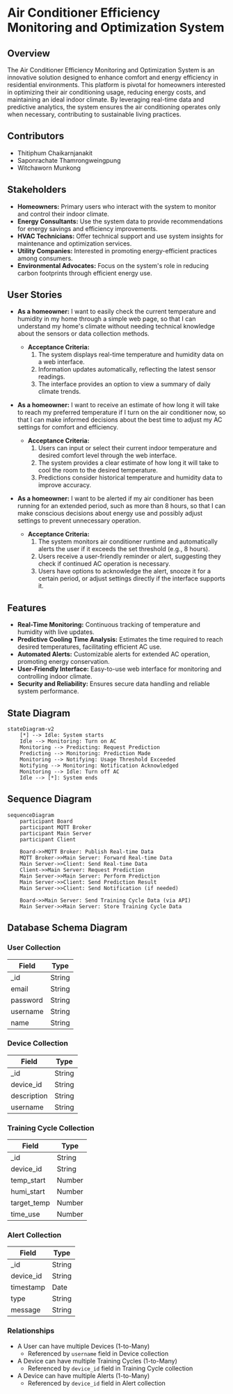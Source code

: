 # Air Conditioner Efficiency Monitoring and Optimization System

## Overview

The Air Conditioner Efficiency Monitoring and Optimization System is an innovative solution designed to enhance comfort and energy efficiency in residential environments. This platform is pivotal for homeowners interested in optimizing their air conditioning usage, reducing energy costs, and maintaining an ideal indoor climate. By leveraging real-time data and predictive analytics, the system ensures the air conditioning operates only when necessary, contributing to sustainable living practices.

## Contributors

- Thitiphum Chaikarnjanakit
- Saponrachate​ Thamrongweingpung
- ​Witchaworn Munkong

## Stakeholders

- **Homeowners:** Primary users who interact with the system to monitor and control their indoor climate.
- **Energy Consultants:** Use the system data to provide recommendations for energy savings and efficiency improvements.
- **HVAC Technicians:** Offer technical support and use system insights for maintenance and optimization services.
- **Utility Companies:** Interested in promoting energy-efficient practices among consumers.
- **Environmental Advocates:** Focus on the system's role in reducing carbon footprints through efficient energy use.

## User Stories

- **As a homeowner:** I want to easily check the current temperature and humidity in my home through a simple web page, so that I can understand my home's climate without needing technical knowledge about the sensors or data collection methods.

  - **Acceptance Criteria:**
    1.  The system displays real-time temperature and humidity data on a web interface.
    2.  Information updates automatically, reflecting the latest sensor readings.
    3.  The interface provides an option to view a summary of daily climate trends.

- **As a homeowner:** I want to receive an estimate of how long it will take to reach my preferred temperature if I turn on the air conditioner now, so that I can make informed decisions about the best time to adjust my AC settings for comfort and efficiency.

  - **Acceptance Criteria:**
    1.  Users can input or select their current indoor temperature and desired comfort level through the web interface.
    2.  The system provides a clear estimate of how long it will take to cool the room to the desired temperature.
    3.  Predictions consider historical temperature and humidity data to improve accuracy.

- **As a homeowner:** I want to be alerted if my air conditioner has been running for an extended period, such as more than 8 hours, so that I can make conscious decisions about energy use and possibly adjust settings to prevent unnecessary operation.
  - **Acceptance Criteria:**
    1.  The system monitors air conditioner runtime and automatically alerts the user if it exceeds the set threshold (e.g., 8 hours).
    2.  Users receive a user-friendly reminder or alert, suggesting they check if continued AC operation is necessary.
    3.  Users have options to acknowledge the alert, snooze it for a certain period, or adjust settings directly if the interface supports it.

## Features

- **Real-Time Monitoring:** Continuous tracking of temperature and humidity with live updates.
- **Predictive Cooling Time Analysis:** Estimates the time required to reach desired temperatures, facilitating efficient AC use.
- **Automated Alerts:** Customizable alerts for extended AC operation, promoting energy conservation.
- **User-Friendly Interface:** Easy-to-use web interface for monitoring and controlling indoor climate.
- **Security and Reliability:** Ensures secure data handling and reliable system performance.

## State Diagram

```mermaid
stateDiagram-v2
    [*] --> Idle: System starts
    Idle --> Monitoring: Turn on AC
    Monitoring --> Predicting: Request Prediction
    Predicting --> Monitoring: Prediction Made
    Monitoring --> Notifying: Usage Threshold Exceeded
    Notifying --> Monitoring: Notification Acknowledged
    Monitoring --> Idle: Turn off AC
    Idle --> [*]: System ends
```

## Sequence Diagram

```mermaid
sequenceDiagram
    participant Board
    participant MQTT Broker
    participant Main Server
    participant Client

    Board->>MQTT Broker: Publish Real-time Data
    MQTT Broker->>Main Server: Forward Real-time Data
    Main Server->>Client: Send Real-time Data
    Client->>Main Server: Request Prediction
    Main Server->>Main Server: Perform Prediction
    Main Server->>Client: Send Prediction Result
    Main Server->>Client: Send Notification (if needed)

    Board->>Main Server: Send Training Cycle Data (via API)
    Main Server->>Main Server: Store Training Cycle Data
```

## Database Schema Diagram

### User Collection

| Field    | Type   |
| -------- | ------ |
| \_id     | String |
| email    | String |
| password | String |
| username | String |
| name     | String |

### Device Collection

| Field       | Type   |
| ----------- | ------ |
| \_id        | String |
| device_id   | String |
| description | String |
| username    | String |

### Training Cycle Collection

| Field       | Type   |
| ----------- | ------ |
| \_id        | String |
| device_id   | String |
| temp_start  | Number |
| humi_start  | Number |
| target_temp | Number |
| time_use    | Number |

### Alert Collection

| Field     | Type   |
| --------- | ------ |
| \_id      | String |
| device_id | String |
| timestamp | Date   |
| type      | String |
| message   | String |

### Relationships

- A User can have multiple Devices (1-to-Many)
  - Referenced by `username` field in Device collection
- A Device can have multiple Training Cycles (1-to-Many)
  - Referenced by `device_id` field in Training Cycle collection
- A Device can have multiple Alerts (1-to-Many)
  - Referenced by `device_id` field in Alert collection
